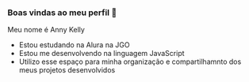### Boas vindas ao meu perfil 💙

Meu nome é Anny Kelly

- Estou estudando na Alura na JGO
- Estou me desenvolvendo na linguagem JavaScript
- Utilizo esse espaço para minha organização e compartilhamnto dos meus projetos desenvolvidos 


